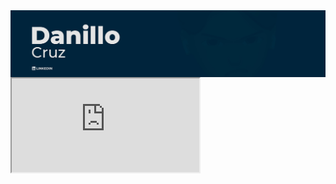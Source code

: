 <a href="https://www.linkedin.com/in/danillucruz/" alt="Linkedin">
  <img src="images/back.jpg" align="center" alt="background">
</a>


<iframe src="https://assets.pinterest.com/ext/embed.html?id=124552745935738518">
